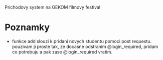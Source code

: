 Prichodovy system na GEKOM filmovy festival

# Poznamky
- funkce add slouzi k pridani novych studentu pomoci post requestu. pouzivam ji proste tak, ze docasne odstranim @login_required, pridam co potrebuju a pak zase @login_required vratim.
 